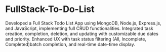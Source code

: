 # FullStack-To-Do-List
Developed a Full Stack Todo List App using MongoDB, Node.js, Express.js, and JavaScript, implementing full CRUD functionalities. Integrated task creation, completion, deletion, and updating with customizable due dates and priority. Enhanced UX with task status filtering (All, Incomplete, Completed)batch completion, and real-time date-time display.
